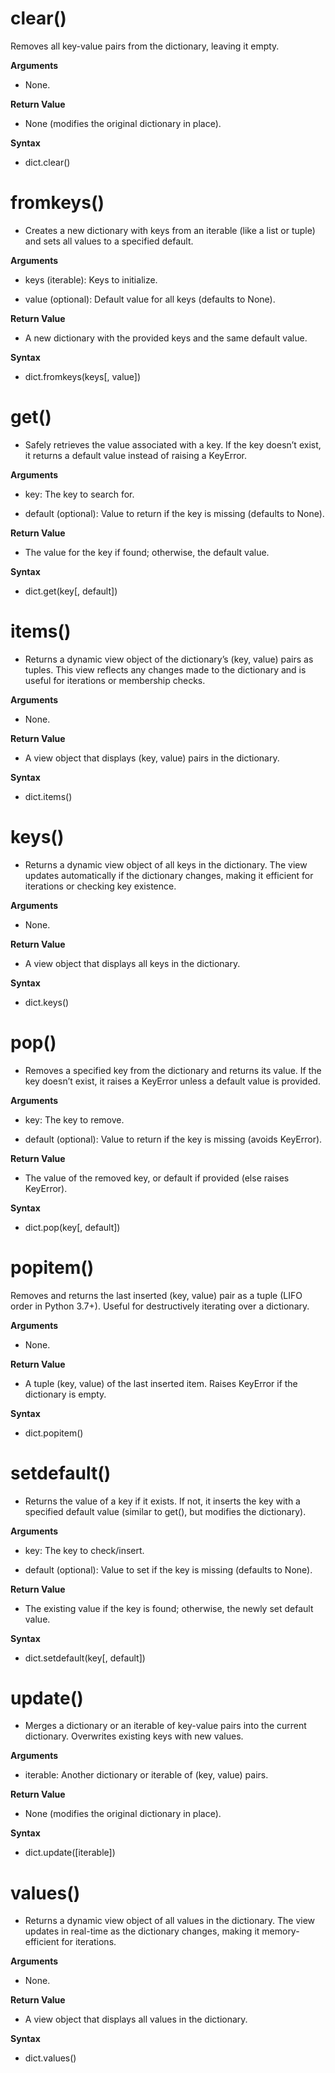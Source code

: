 # clear()

Removes all key-value pairs from the dictionary, leaving it empty.

**Arguments**

* None.

**Return Value**

* None (modifies the original dictionary in place).

**Syntax**

* dict.clear()

# fromkeys()

* Creates a new dictionary with keys from an iterable (like a list or tuple) and sets all values to a specified default.

**Arguments**

* keys (iterable): Keys to initialize.

* value (optional): Default value for all keys (defaults to None).

**Return Value**

* A new dictionary with the provided keys and the same default value.

**Syntax**

* dict.fromkeys(keys[, value])

# get()

* Safely retrieves the value associated with a key. If the key doesn’t exist, it returns a default value instead of raising a KeyError.

**Arguments**

* key: The key to search for.

* default (optional): Value to return if the key is missing (defaults to None).

**Return Value**

* The value for the key if found; otherwise, the default value.

**Syntax**

* dict.get(key[, default])

# items()

* Returns a dynamic view object of the dictionary’s (key, value) pairs as tuples. This view reflects any changes made to the dictionary and is useful for iterations or membership checks.

**Arguments**

* None.

**Return Value**

* A view object that displays (key, value) pairs in the dictionary.

**Syntax**

* dict.items()

# keys()

* Returns a dynamic view object of all keys in the dictionary. The view updates automatically if the dictionary changes, making it efficient for iterations or checking key existence.

**Arguments**

* None.

**Return Value**

* A view object that displays all keys in the dictionary.

**Syntax**

* dict.keys()

# pop()

* Removes a specified key from the dictionary and returns its value. If the key doesn’t exist, it raises a KeyError unless a default value is provided.

**Arguments**

* key: The key to remove.

* default (optional): Value to return if the key is missing (avoids KeyError).

**Return Value**

* The value of the removed key, or default if provided (else raises KeyError).

**Syntax**

* dict.pop(key[, default])

# popitem()

Removes and returns the last inserted (key, value) pair as a tuple (LIFO order in Python 3.7+). Useful for destructively iterating over a dictionary.

**Arguments**

* None.

**Return Value**

* A tuple (key, value) of the last inserted item. Raises KeyError if the dictionary is empty.

**Syntax**

* dict.popitem()

# setdefault()

* Returns the value of a key if it exists. If not, it inserts the key with a specified default value (similar to get(), but modifies the dictionary).

**Arguments**

* key: The key to check/insert.

* default (optional): Value to set if the key is missing (defaults to None).

**Return Value**

* The existing value if the key is found; otherwise, the newly set default value.

**Syntax**

* dict.setdefault(key[, default])

# update()

* Merges a dictionary or an iterable of key-value pairs into the current dictionary. Overwrites existing keys with new values.

**Arguments**

* iterable: Another dictionary or iterable of (key, value) pairs.

**Return Value**
* None (modifies the original dictionary in place).

**Syntax**

* dict.update([iterable])

# values()

* Returns a dynamic view object of all values in the dictionary. The view updates in real-time as the dictionary changes, making it memory-efficient for iterations.

**Arguments**

* None.

**Return Value**

* A view object that displays all values in the dictionary.

**Syntax**

* dict.values()